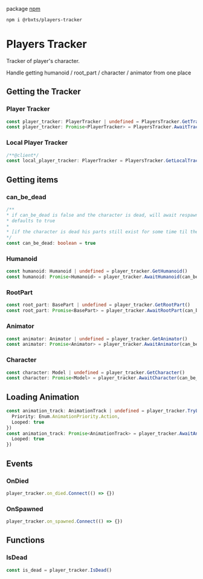 package [npm](https://www.npmjs.com/package/@rbxts/players-tracker)
```bash
npm i @rbxts/players-tracker
```
# Players Tracker

Tracker of player's character.

Handle getting humanoid / root_part / character / animator from one place

## Getting the Tracker

### Player Tracker
```ts
const player_tracker: PlayerTracker | undefined = PlayersTracker.GetTracker(player);
const player_tracker: Promise<PlayerTracker> = PlayersTracker.AwaitTracker(player);
```

### Local Player Tracker
```ts
/**@client*/
const local_player_tracker: PlayerTracker = PlayersTracker.GetLocalTracker()
```

## Getting items

### can_be_dead
```ts
/**
* if can_be_dead is false and the character is dead, will await respawn and will return the new Humanoid
* defaults to true
*
* [if the character is dead his parts still exist for some time til the character removal]
*/
const can_be_dead: boolean = true 
```
### Humanoid
```ts
const humanoid: Humanoid | undefined = player_tracker.GetHumanoid()
const humanoid: Promise<Humanoid> = player_tracker.AwaitHumanoid(can_be_dead)
```

### RootPart
```ts
const root_part: BasePart | undefined = player_tracker.GetRootPart()
const root_part: Promise<BasePart> = player_tracker.AwaitRootPart(can_be_dead)
```

### Animator
```ts
const animator: Animator | undefined = player_tracker.GetAnimator()
const animator: Promise<Animator> = player_tracker.AwaitAnimator(can_be_dead)
```

### Character
```ts
const character: Model | undefined = player_tracker.GetCharacter()
const character: Promise<Model> = player_tracker.AwaitCharacter(can_be_dead)
```

## Loading Animation
```ts
const animation_track: AnimationTrack | undefined = player_tracker.TryLoadAnimation(animation, {
  Priority: Enum.AnimationPriority.Action,
  Looped: true
})
const animation_track: Promise<AnimationTrack> = player_tracker.AwaitAndLoadAnimation(animation, {
  Looped: true
})
```

## Events
### OnDied
```ts
player_tracker.on_died.Connect(() => {})
```
### OnSpawned
```ts
player_tracker.on_spawned.Connect(() => {})
```


## Functions
### IsDead
```ts
const is_dead = player_tracker.IsDead()
```














